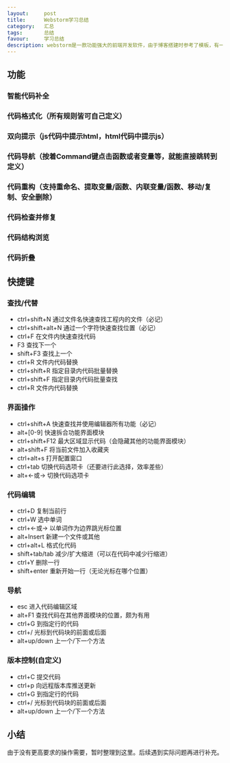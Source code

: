 ```yaml
---
layout:     post
title:      Webstorm学习总结
category:   汇总
tags:       总结
favour:     学习总结
description: webstorm是一款功能强大的前端开发软件，由于博客搭建时参考了模板，有一部分代码需要重新编写以便自己博客的进一步优化，所以要了解一下webstorm的用法，以便提高开发和修改效率。
---
```

## 功能

### 智能代码补全
### 代码格式化（所有规则皆可自己定义）
### 双向提示（js代码中提示html，html代码中提示js）
### 代码导航（按着Command键点击函数或者变量等，就能直接跳转到定义）
### 代码重构（支持重命名、提取变量/函数、内联变量/函数、移动/复制、安全删除）
### 代码检查并修复
### 代码结构浏览
### 代码折叠

## 快捷键

### 查找/代替

* ctrl+shift+N	通过文件名快速查找工程内的文件（必记）
* ctrl+shift+alt+N	 通过一个字符快速查找位置（必记）
* ctrl+F	    在文件内快速查找代码
* F3	        查找下一个
* shift+F3	    查找上一个
* ctrl+R	    文件内代码替换
* ctrl+shift+R	指定目录内代码批量替换
* ctrl+shift+F	指定目录内代码批量查找
* ctrl+R	    文件内代码替换

### 界面操作

* ctrl+shift+A	快速查找并使用编辑器所有功能（必记）
* alt+[0-9]	    快速拆合功能界面模块
* ctrl+shift+F12	最大区域显示代码（会隐藏其他的功能界面模块）
* alt+shift+F	将当前文件加入收藏夹
* ctrl+alt+s	打开配置窗口
* ctrl+tab	    切换代码选项卡（还要进行此选择，效率差些）
* alt+<-或->	    切换代码选项卡

### 代码编辑

* ctrl+D	    复制当前行
* ctrl+W	    选中单词
* ctrl+<-或->	以单词作为边界跳光标位置
* alt+Insert	新建一个文件或其他
* ctrl+alt+L	格式化代码
* shift+tab/tab	减少\/扩大缩进（可以在代码中减少行缩进）
* ctrl+Y	    删除一行
* shift+enter	    重新开始一行（无论光标在哪个位置）

### 导航

* esc	    进入代码编辑区域
* alt+F1	查找代码在其他界面模块的位置，颇为有用
* ctrl+G	到指定行的代码
* ctrl+\/	光标到代码块的前面或后面
* alt+up/down	上一个\/下一个方法

### 版本控制(自定义)

* ctrl+C	提交代码
* ctrl+p	向远程版本库推送更新
* ctrl+G	到指定行的代码
* ctrl+\/	光标到代码块的前面或后面
* alt+up\/down	上一个/下一个方法

## 小结
由于没有更高要求的操作需要，暂时整理到这里。后续遇到实际问题再进行补充。
